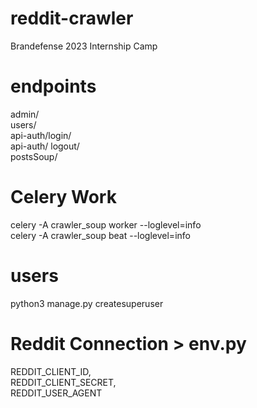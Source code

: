 # reddit-crawler
Brandefense 2023 Internship Camp

# endpoints
admin/ <br />
users/ <br />
api-auth/login/ <br />
api-auth/ logout/ <br />
postsSoup/

# Celery Work
celery -A crawler_soup worker --loglevel=info <br />
celery -A crawler_soup beat --loglevel=info

# users
python3 manage.py createsuperuser

# Reddit Connection > env.py
REDDIT_CLIENT_ID, <br/>
REDDIT_CLIENT_SECRET, <br/>
REDDIT_USER_AGENT <br />
